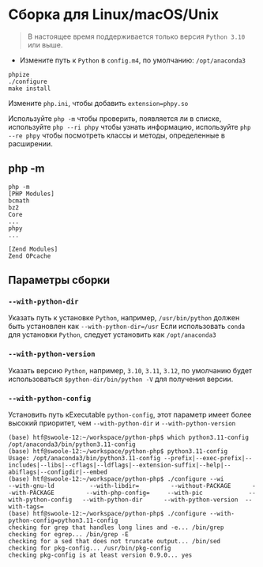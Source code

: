 # Сборка для Linux/macOS/Unix

> В настоящее время поддерживается только версия `Python 3.10` или выше.


- Измените путь к `Python` в `config.m4`, по умолчанию: `/opt/anaconda3`


```shell
phpize
./configure
make install
```

Измените `php.ini`, чтобы добавить `extension=phpy.so`

Используйте `php -m` чтобы проверить, появляется ли в списке, используйте `php --ri phpy` чтобы узнать информацию, используйте `php --re phpy` чтобы посмотреть классы и методы, определенные в расширении.


php -m
----
```
php -m
[PHP Modules]
bcmath
bz2
Core
...
phpy
...

[Zend Modules]
Zend OPcache
```


Параметры сборки
----

### `--with-python-dir`

Указать путь к установке `Python`, например, `/usr/bin/python` должен быть установлен как `--with-python-dir=/usr`
Если использовать `conda` для установки `Python`, следует установить как `/opt/anaconda3`


### `--with-python-version`
Указать версию `Python`, например, `3.10`, `3.11`, `3.12`, по умолчанию будет использоваться `$python-dir/bin/python -V` для получения версии.

### `--with-python-config`
Установить путь кExecutable `python-config`, этот параметр имеет более высокий приоритет, чем `--with-python-dir` и `--with-python-version`

```shell
(base) htf@swoole-12:~/workspace/python-php$ which python3.11-config
/opt/anaconda3/bin/python3.11-config
(base) htf@swoole-12:~/workspace/python-php$ python3.11-config
Usage: /opt/anaconda3/bin/python3.11-config --prefix|--exec-prefix|--includes|--libs|--cflags|--ldflags|--extension-suffix|--help|--abiflags|--configdir|--embed
(base) htf@swoole-12:~/workspace/python-php$ ./configure --wi
--with-gnu-ld          --with-libdir=         --without-PACKAGE      --with-PACKAGE         --with-php-config=     --with-pic             --with-python-config   --with-python-dir      --with-python-version  --with-tags=
(base) htf@swoole-12:~/workspace/python-php$ ./configure --with-python-config=python3.11-config
checking for grep that handles long lines and -e... /bin/grep
checking for egrep... /bin/grep -E
checking for a sed that does not truncate output... /bin/sed
checking for pkg-config... /usr/bin/pkg-config
checking pkg-config is at least version 0.9.0... yes
```
